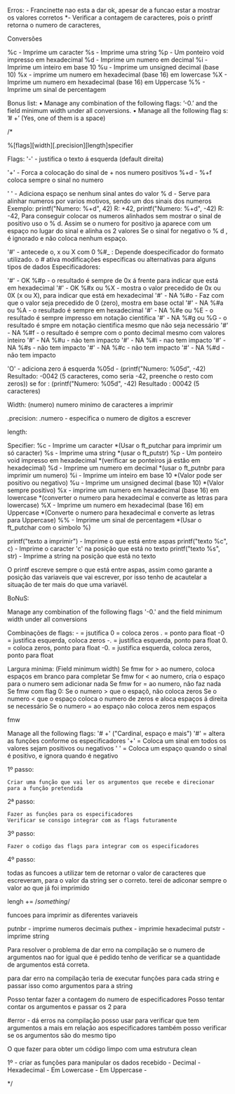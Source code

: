 Erros:
	- Francinette nao esta a dar ok, apesar de a funcao estar a mostrar os valores corretos
		*- Verificar a contagem de caracteres, pois o printf retorna o numero de caracteres,

		

Conversões

%c - Imprime um caracter
%s - Imprime uma string
%p - Um ponteiro void impresso em hexadecimal
%d - Imprime um numero em decimal
%i - Imprime um inteiro em base 10
%u - Imprime um unsigned decimal (base 10) 
%x - imprime um numero em hexadecimal (base 16) em lowercase
%X - Imprime um numero em hexadecimal (base 16) em Uppercase
%% - Imprime um sinal de percentagem


Bonus list:
• Manage any combination of the following flags: ’-0.’ and the field minimum width
under all conversions.
• Manage all the following flag
s: ’# +’ (Yes, one of them is a space)


/*

%[flags][width][.precision][length]specifier 

Flags:
'-' - justifica o texto á esquerda (default direita) 

'+' - Forca a colocação do sinal de + nos numero positivos
	%+d - %+f coloca sempre o sinal no numero

' ' - Adiciona espaço se nenhum sinal antes do valor
	% d - Serve para alinhar numeros por varios motivos, sendo um dos sinais dos numeros
	Exemplo: 
	printf("Numero: %+d", 42) R: +42, 
	printf("Numero: %+d", -42) R: -42,
	Para conseguir colocar os numeros alinhados sem mostrar o sinal de positivo uso o % d.
	Assim se o numero for positivo ja aparece com um espaço no lugar do sinal e alinha os 2 valores
	Se o sinal for negativo o % d , é ignorado e não coloca nenhum espaço.

'#' - antecede o, x ou X com 0
	%#_ : Depende doespecificador do formato utilizado.
	o # ativa modificações especificas ou alternativas para alguns tipos de dados
	Especificadores:

'#' - OK    %#p - o resultado é sempre de 0x á frente para indicar que está em hexadecimal
'#' - OK    %#x ou %X - mostra o valor precedido de 0x ou 0X (x ou X), para indicar que está em hexadecimal
'#' - NA    %#o - Faz com que o valor seja precedido de 0 (zero), mostra em base octal
'#' - NA    %#a ou %A - o resultado é sempre em hexadecimal
'#' - NA    %#e ou %E - o resultado é sempre impresso em notação cientifica
'#' - NA    %#g ou %G - o resultado é smpre em notação cientifica mesmo que não seja necessário
'#' - NA    %#f - o resultado é sempre com o ponto decimal mesmo com valores inteiro
'#' - NA    %#u - não tem impacto
'#' - NA    %#i - nao tem impacto
'#' - NA    %#s - não tem impacto
'#' - NA    %#c - não tem impacto
'#' - NA    %#d - não tem impacto


'O' - adiciona zero á esquerda
	%05d - (printf("Numero: %05d", -42) Resultado: -0042 (5 caracteres, como seria -42, preenche o resto com zeros))
	se for : (printf("Numero: %05d", -42) Resultado : 00042 (5 caracteres)

Width:
(numero) numero minimo de caracteres a imprimir


.precision:
.numero - especifica o numero de digitos a escrever

length:

Specifier:
	%c - Imprime um caracter
*(Usar o ft_putchar para imprimir um só caracter)
	%s - Imprime uma string
*(usar o ft_putstr)
	%p - Um ponteiro void impresso em hexadecimal
*(verificar se ponteiros já estão em hexadecimal)
	%d - Imprime um numero em decimal
*(usar o ft_putnbr para imprimir um numero)
	%i - Imprime um inteiro em base 10
*(Valor pode ser positivo ou negativo)
	%u - Imprime um unsigned decimal (base 10) 
*(Valor sempre positivo)
	%x - imprime um numero em hexadecimal (base 16) em lowercase
*(converter o numero para hexadecimal e converte as letras para lowercase)
	%X - Imprime um numero em hexadecimal (base 16) em Uppercase
*(Converte o numero para hexadecimal e converte as letras para Uppercase)
	%% - Imprime um sinal de percentagem
*(Usar o ft_putchar com o simbolo %)


printf("texto a imprimir") - Imprime o que está entre aspas
printf("texto %c", c) - Imprime o caracter 'c' na posição que está no texto
printf("texto %s", str) - Imprime a string na posição que está no texto

O printf escreve sempre o que está entre aspas, assim como garante a posição das variaveis que vai escrever, por isso tenho de acautelar
a situação de ter mais do que uma variavél.


BoNuS:

Manage any combination of the following flags '-0.' and the field minimum width under all conversions

Combinações de flags:
	- = jsutifica
	0 = coloca zeros
	. = ponto para float
	-0 = justifica esquerda, coloca zeros
	-. = justifica esquerda, ponto para float
	0. = coloca zeros, ponto para float
	-0. = justifica esquerda, coloca zeros, ponto para float

Largura minima:
(Field minimum width)
	Se fmw for > ao numero, coloca espaços em branco para completar
	Se fmw for < ao numero, cria o espaço para o numero sem adicionar nada
	Se fmw for = ao numero, não faz nada
	Se fmw com flag 0:
		Se o numero > que o espaçõ, não coloca zeros
		Se o numero < que o espaço coloca o numero de zeros e aloca espaços á direita se necessário
		Se o numero = ao espaço não coloca zeros nem espaços


fmw 


Manage all the following flags: '# +' ("Cardinal, espaço e mais")
'#' = altera as funções conforme os especificadores
'+' = Coloca um sinal em todos os valores sejam positivos ou negativos
' ' = Coloca um espaço quando o sinal é positivo, e ignora quando é negativo




1º passo:

	Criar uma função que vai ler os argumentos que recebe e direcionar para a função pretendida


2ª passo:

	Fazer as funções para os especificadores
	Verificar se consigo integrar com as flags futuramente

3º passo:

	Fazer o codigo das flags para integrar com os especificadores

4º passo:




todas as funcoes a utilizar tem de retornar o valor de caracteres que escreveram, 
para o valor da string ser o correto.
terei de adiconar sempre o valor ao que já foi imprimido

lengh += /*something*/

funcoes para imprimir as diferentes variaveis

putnbr - imprime numeros decimais
puthex - imprimie hexadecimal
putstr - imprime string


Para resolver o problema de dar erro na compilação se o numero de argumentos nao for igual que é pedido tenho de verificar se a quantidade de argumentos está correta.

para dar erro na compilação teria de executar funções para cada string e passar isso como argumentos para a string

Posso tentar fazer a contagem do numero de especificadores
Posso tentar contar os argumentos 
e passar os 2 para 


#error - dá erros na compilação
posso usar para verificar que tem argumentos a mais em relação aos especificadores
também posso verificar se os argumentos são do mesmo tipo


O que fazer para obter um código limpo com uma estrutura clean

1º - criar as funções para manipular os dados recebido
	- Decimal
	- Hexadecimal
		- Em Lowercase
		- Em Uppercase
	- 

*/

